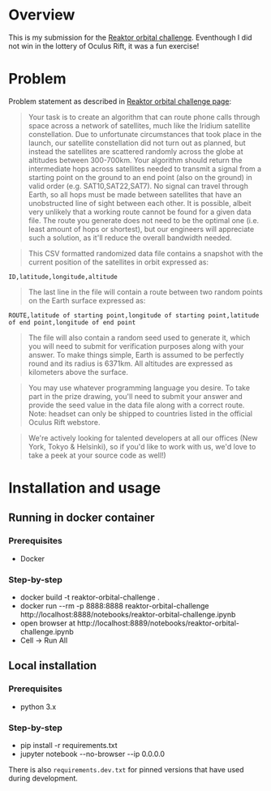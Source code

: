 # Overview

This is my submission for the [Reaktor orbital challenge](https://reaktor.com/orbital-challenge/). Eventhough I did not win in the lottery of Oculus Rift, it was a fun exercise!

# Problem

Problem statement as described in [Reaktor orbital challenge page](https://reaktor.com/orbital-challenge/):

> Your task is to create an algorithm that can route phone calls through space across a network of satellites, much like the Iridium satellite constellation. Due to unfortunate circumstances that took place in the launch, our satellite constellation did not turn out as planned, but instead the satellites are scattered randomly across the globe at altitudes between 300-700km. Your algorithm should return the intermediate hops across satellites needed to transmit a signal from a starting point on the ground to an end point (also on the ground) in valid order (e.g. SAT10,SAT22,SAT7). No signal can travel through Earth, so all hops must be made between satellites that have an unobstructed line of sight between each other. It is possible, albeit very unlikely that a working route cannot be found for a given data file. The route you generate does not need to be the optimal one (i.e. least amount of hops or shortest), but our engineers will appreciate such a solution, as it'll reduce the overall bandwidth needed.

> This CSV formatted randomized data file contains a snapshot with the current position of the satellites in orbit expressed as:

```
ID,latitude,longitude,altitude
```

> The last line in the file will contain a route between two random points on the Earth surface expressed as:

```
ROUTE,latitude of starting point,longitude of starting point,latitude of end point,longitude of end point
```

> The file will also contain a random seed used to generate it, which you will need to submit for verification purposes along with your answer. To make things simple, Earth is assumed to be perfectly round and its radius is 6371km. All altitudes are expressed as kilometers above the surface.

> You may use whatever programming language you desire. To take part in the prize drawing, you'll need to submit your answer and provide the seed value in the data file along with a correct route. Note: headset can only be shipped to countries listed in the official Oculus Rift webstore.

> We're actively looking for talented developers at all our offices (New York, Tokyo & Helsinki), so if you'd like to work with us, we'd love to take a peek at your source code as well!)

# Installation and usage

## Running in docker container

### Prerequisites

- Docker

### Step-by-step

- docker build -t reaktor-orbital-challenge .
- docker run --rm -p 8888:8888 reaktor-orbital-challenge
http://localhost:8888/notebooks/reaktor-orbital-challenge.ipynb
- open browser at http://localhost:8889/notebooks/reaktor-orbital-challenge.ipynb
- Cell -> Run All

## Local installation

### Prerequisites

- python 3.x

### Step-by-step

- pip install -r requirements.txt
- jupyter notebook --no-browser --ip 0.0.0.0

There is also `requirements.dev.txt` for pinned versions that have used during development.